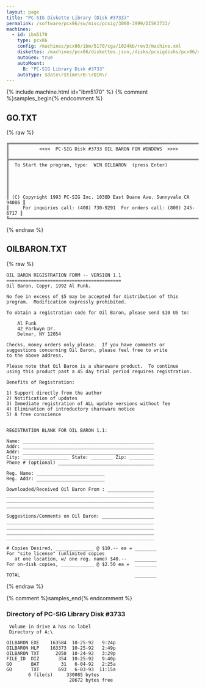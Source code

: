 ```yaml
---
layout: page
title: "PC-SIG Diskette Library (Disk #3733)"
permalink: /software/pcx86/sw/misc/pcsig/3000-3999/DISK3733/
machines:
  - id: ibm5170
    type: pcx86
    config: /machines/pcx86/ibm/5170/cga/1024kb/rev3/machine.xml
    diskettes: /machines/pcx86/diskettes.json,/disks/pcsigdisks/pcx86/diskettes.json
    autoGen: true
    autoMount:
      B: "PC-SIG Library Disk #3733"
    autoType: $date\r$time\rB:\rDIR\r
---
```


{% include machine.html id="ibm5170" %}
{% comment %}samples_begin{% endcomment %}

## GO.TXT

{% raw %}
```
╔═════════════════════════════════════════════════════════════════════════╗
║           <<<<  PC-SIG Disk #3733 OIL BARON FOR WINDOWS  >>>>           ║
╠═════════════════════════════════════════════════════════════════════════╣
║  To Start the program, type:  WIN OILBARON  (press Enter)               ║
║                                                                         ║
║                                                                         ║
║ (C) Copyright 1993 PC-SIG Inc. 1030D East Duane Ave. Sunnyvale CA 94086 ║
║     For inquiries call: (408) 730-9291  For orders call: (800) 245-6717 ║
╚═════════════════════════════════════════════════════════════════════════╝
```
{% endraw %}

## OILBARON.TXT

{% raw %}
```
OIL BARON REGISTRATION FORM -- VERSION 1.1
==========================================
Oil Baron, Copyr. 1992 Al Funk.

No fee in excess of $5 may be accepted for distribution of this
program.  Modification expressly prohibited.

To obtain a registration code for Oil Baron, please send $10 US to:

	Al Funk
	42 Parkwyn Dr.
	Delmar, NY 12054

Checks, money orders only please.  If you have comments or 
suggestions concerning Oil Baron, please feel free to write 
to the above address.

Please note that Oil Baron is a shareware product.  To continue
using this product past a 45 day trial period requires registration.

Benefits of Registration:

1) Support directly from the author
2) Notification of updates
3) Immediate registration of ALL update versions without fee
4) Elimination of introductory shareware notice
5) A free conscience


REGISTRATION BLANK FOR OIL BARON 1.1:

Name: ________________________________________________
Addr: ________________________________________________
Addr: ________________________________________________
City: _________________ State: ________ Zip: _________
Phone # (optional) ___________________________________

Reg. Name: _________________________
Reg. Addr: _________________________

Downloaded/Received Oil Baron From : _________________
______________________________________________________
______________________________________________________
______________________________________________________

Suggestions/Comments on Oil Baron: ___________________
______________________________________________________
______________________________________________________
______________________________________________________
______________________________________________________

# Copies Desired, ______________ @ $10.-- ea = ________
For "site license" (unlimited copies
   at one location, w/ one reg. name) $40.--   ________
For on-disk copies, ____________ @ $2.50 ea =  ________

TOTAL                                          ________

```
{% endraw %}

{% comment %}samples_end{% endcomment %}

### Directory of PC-SIG Library Disk #3733

     Volume in drive A has no label
     Directory of A:\

    OILBARON EXE    163584  10-25-92   9:24p
    OILBARON HLP    163373  10-25-92   2:49p
    OILBARON TXT      2050  10-24-92   3:29p
    FILE_ID  DIZ       354  10-25-92   9:40p
    GO       BAT        31   6-04-92   2:25a
    GO       TXT       693   6-03-93  11:15a
            6 file(s)     330085 bytes
                           28672 bytes free
